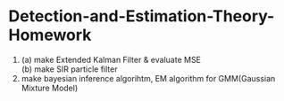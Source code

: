 # Detection-and-Estimation-Theory-Homework

1. (a) make Extended Kalman Filter & evaluate MSE </br>
   (b) make SIR particle filter
3. make bayesian inference algorihtm, EM algorithm for GMM(Gaussian Mixture Model)
